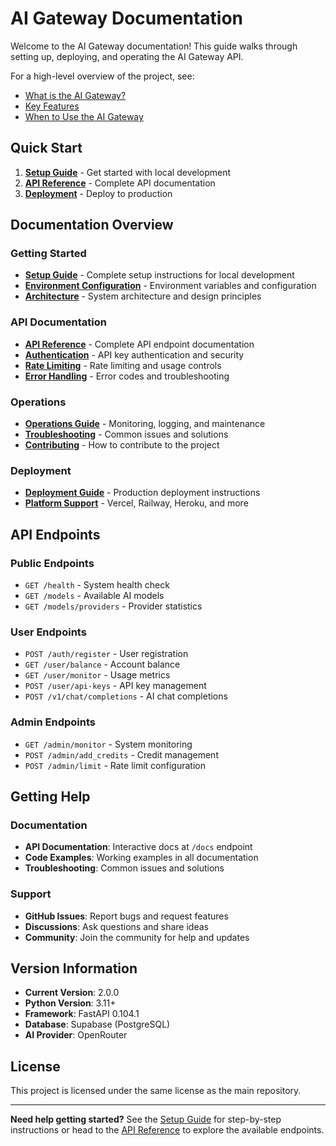 # AI Gateway Documentation

Welcome to the AI Gateway documentation! This guide walks through setting up, deploying, and operating the AI Gateway API.

For a high-level overview of the project, see:

- [What is the AI Gateway?](introduction/what-is-gateway.md)
- [Key Features](introduction/key-features.md)
- [When to Use the AI Gateway](introduction/use-cases.md)

## Quick Start

1. **[Setup Guide](setup.md)** - Get started with local development
2. **[API Reference](api.md)** - Complete API documentation
3. **[Deployment](deployment.md)** - Deploy to production

## Documentation Overview

### Getting Started
- **[Setup Guide](setup.md)** - Complete setup instructions for local development
- **[Environment Configuration](environment.md)** - Environment variables and configuration
- **[Architecture](architecture.md)** - System architecture and design principles

### API Documentation
- **[API Reference](api.md)** - Complete API endpoint documentation
- **[Authentication](api.md#authentication)** - API key authentication and security
- **[Rate Limiting](api.md#rate-limiting)** - Rate limiting and usage controls
- **[Error Handling](api.md#error-codes)** - Error codes and troubleshooting

### Operations
- **[Operations Guide](operations.md)** - Monitoring, logging, and maintenance
- **[Troubleshooting](troubleshooting.md)** - Common issues and solutions
- **[Contributing](contributing.md)** - How to contribute to the project

### Deployment
- **[Deployment Guide](deployment.md)** - Production deployment instructions
- **[Platform Support](deployment.md)** - Vercel, Railway, Heroku, and more

## API Endpoints

### Public Endpoints
- `GET /health` - System health check
- `GET /models` - Available AI models
- `GET /models/providers` - Provider statistics

### User Endpoints
- `POST /auth/register` - User registration
- `GET /user/balance` - Account balance
- `GET /user/monitor` - Usage metrics
- `POST /user/api-keys` - API key management
- `POST /v1/chat/completions` - AI chat completions

### Admin Endpoints
- `GET /admin/monitor` - System monitoring
- `POST /admin/add_credits` - Credit management
- `POST /admin/limit` - Rate limit configuration

## Getting Help

### Documentation
- **API Documentation**: Interactive docs at `/docs` endpoint
- **Code Examples**: Working examples in all documentation
- **Troubleshooting**: Common issues and solutions

### Support
- **GitHub Issues**: Report bugs and request features
- **Discussions**: Ask questions and share ideas
- **Community**: Join the community for help and updates

## Version Information

- **Current Version**: 2.0.0
- **Python Version**: 3.11+
- **Framework**: FastAPI 0.104.1
- **Database**: Supabase (PostgreSQL)
- **AI Provider**: OpenRouter

## License

This project is licensed under the same license as the main repository.

---

**Need help getting started?** See the [Setup Guide](setup.md) for step-by-step instructions or head to the [API Reference](api.md) to explore the available endpoints.
